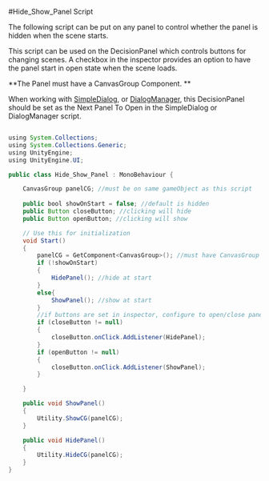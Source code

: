 #Hide_Show_Panel Script

The following script can be put on any panel to control whether the panel is hidden when the scene starts.

This script can be used on the DecisionPanel which controls buttons for changing scenes. A checkbox in the inspector provides an option to have the panel start in open state when the scene loads.

**The Panel must have a CanvasGroup Component. ** 

When working with [SimpleDialog](/simple-dialog-prefab.md), or [DialogManager](/conversation-scriptable-objects/dialogmanagerconvlist.md), this DecisionPanel should be set as the Next Panel To Open in the SimpleDialog or DialogManager script.


```java

using System.Collections;
using System.Collections.Generic;
using UnityEngine;
using UnityEngine.UI;

public class Hide_Show_Panel : MonoBehaviour {

    CanvasGroup panelCG; //must be on same gameObject as this script
    
    public bool showOnStart = false; //default is hidden
    public Button closeButton; //clicking will hide
    public Button openButton; //clicking will show

    // Use this for initialization
    void Start()
    {
        panelCG = GetComponent<CanvasGroup>(); //must have CanvasGroup component
        if (!showOnStart)
        {
            HidePanel(); //hide at start
        }
        else{
            ShowPanel(); //show at start
        }
        //if buttons are set in inspector, configure to open/close panel 
        if (closeButton != null)
        {
            closeButton.onClick.AddListener(HidePanel);
        }
        if (openButton != null)
        {
            closeButton.onClick.AddListener(ShowPanel);
        }

    }

    public void ShowPanel()
    {
        Utility.ShowCG(panelCG);
    }

    public void HidePanel()
    {
        Utility.HideCG(panelCG);
    }
}


```

